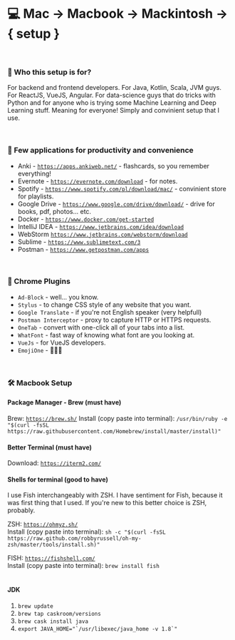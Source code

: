 # 💻 Mac -> Macbook -> Mackintosh -> { setup }

<BR>

### 🤔 Who this setup is for? 
For backend and frontend developers. For Java, Kotlin, Scala, JVM guys. For ReactJS, VueJS, Angular. For data-science guys that do tricks with Python and for anyone who is trying some Machine Learning and Deep Learning stuff. Meaning for everyone! Simply and convinient setup that I use.

<BR>

### 🎲 Few applications for productivity and convenience
- Anki - [`https://apps.ankiweb.net/`](https://apps.ankiweb.net/) - flashcards, so you remember everything!
- Evernote - [`https://evernote.com/download`](https://evernote.com/download) - for notes.
- Spotify - [`https://www.spotify.com/pl/download/mac/`](https://www.spotify.com/pl/download/mac/) - convinient store for playlists.
- Google Drive - [`https://www.google.com/drive/download/`](https://www.google.com/drive/download/) - drive for books, pdf, photos... etc.
- Docker - [`https://www.docker.com/get-started`](https://www.docker.com/get-started) 
- IntelliJ IDEA - [`https://www.jetbrains.com/idea/download`](https://www.jetbrains.com/idea/download)
- WebStorm [`https://www.jetbrains.com/webstorm/download`](https://www.jetbrains.com/webstorm/download)
- Sublime - [`https://www.sublimetext.com/3`](https://www.sublimetext.com/3)
- Postman - [`https://www.getpostman.com/apps`](https://www.getpostman.com/apps)

<BR>

### 🚛 Chrome Plugins
- `Ad-Block` - well... you know.
- `Stylus` - to change CSS style of any website that you want.
- `Google Translate` - if you're not English speaker (very helpfull)
- `Postman Interceptor` - proxy to capture HTTP or HTTPS requests.
- `OneTab` - convert with one-click all of your tabs into a list.
- `WhatFont` - fast way of knowing what font are you looking at.
- `VueJs` - for VueJS developers.
- `EmojiOne` - 🧐🤓😎

<BR>

### 🛠 Macbook Setup

#### Package Manager - Brew (must have)
Brew: [`https://brew.sh/`](https://brew.sh/)
Install (copy paste into terminal): `/usr/bin/ruby -e "$(curl -fsSL https://raw.githubusercontent.com/Homebrew/install/master/install)"`

#### Better Terminal (must have)
Download: [`https://iterm2.com/`](https://iterm2.com/)

#### Shells for terminal (good to have)

I use Fish interchangeably with ZSH. I have sentiment for Fish, because it was first thing that I used.
If you're new to this better choice is ZSH, probably.

ZSH: [`https://ohmyz.sh/`](https://ohmyz.sh/) <br>
Install (copy paste into terminal): `sh -c "$(curl -fsSL https://raw.github.com/robbyrussell/oh-my-zsh/master/tools/install.sh)"` <br>

FISH: [`https://fishshell.com/`](https://fishshell.com/) <br>
Install (copy paste into terminal): `brew install fish` <br>
<br>

#### JDK <br>
1. `brew update`
2. `brew tap caskroom/versions`
3. `brew cask install java`
4. ```export JAVA_HOME="`/usr/libexec/java_home -v 1.8`"```






